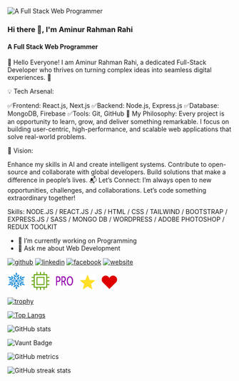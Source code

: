 ![A Full Stack Web Programmer](https://media.licdn.com/dms/image/v2/D4E16AQEpc8irHW7LKA/profile-displaybackgroundimage-shrink_350_1400/profile-displaybackgroundimage-shrink_350_1400/0/1732677174528?e=1738195200&v=beta&t=1JeD4rZqcwYwPE9fJKpapxXp6iyD0OYcUNWodC9i-Ds)


### Hi there 👋, I'm Aminur Rahman Rahi
#### A Full Stack Web Programmer

👋 Hello Everyone!
I am Aminur Rahman Rahi, a dedicated Full-Stack Developer who thrives on turning complex ideas into seamless digital experiences. 🚀

💡 Tech Arsenal:

✅Frontend: React.js, Next.js
✅Backend: Node.js, Express.js
✅Database: MongoDB, Firebase
✅Tools: Git, GitHub
🌟 My Philosophy:
Every project is an opportunity to learn, grow, and deliver something remarkable. I focus on building user-centric, high-performance, and scalable web applications that solve real-world problems.

🎯 Vision:

Enhance my skills in AI and create intelligent systems.
Contribute to open-source and collaborate with global developers.
Build solutions that make a difference in people’s lives.
📬 Let’s Connect:
I’m always open to new opportunities, challenges, and collaborations. Let’s code something extraordinary together!

Skills: NODE.JS / REACT.JS / JS / HTML / CSS / TAILWIND / BOOTSTRAP / EXPRESS.JS / SASS / MONGO DB / WORDPRESS / ADOBE PHOTOSHOP / REDUX TOOLKIT  

- 🔭 I’m currently working on Programming  
- 💬 Ask me about Web Development   


[<img src='https://cdn.jsdelivr.net/npm/simple-icons@3.0.1/icons/github.svg' alt='github' height='40'>](https://github.com/https://github.com/aminurrahmanrahi)  [<img src='https://cdn.jsdelivr.net/npm/simple-icons@3.0.1/icons/linkedin.svg' alt='linkedin' height='40'>](https://www.linkedin.com/in/https://www.linkedin.com/in/aminurrahmanrahi/)  [<img src='https://cdn.jsdelivr.net/npm/simple-icons@3.0.1/icons/facebook.svg' alt='facebook' height='40'>](https://www.facebook.com/https://www.facebook.com/A.R.RahiOfficial/)  [<img src='https://cdn.jsdelivr.net/npm/simple-icons@3.0.1/icons/icloud.svg' alt='website' height='40'>](www.aminurrahmanrahi.com)  

<a href='https://archiveprogram.github.com/'><img src='https://raw.githubusercontent.com/acervenky/animated-github-badges/master/assets/acbadge.gif' width='40' height='40'></a> <a href='https://docs.github.com/en/developers'><img src='https://raw.githubusercontent.com/acervenky/animated-github-badges/master/assets/devbadge.gif' width='40' height='40'></a> <a href='https://github.com/pricing'><img src='https://raw.githubusercontent.com/acervenky/animated-github-badges/master/assets/pro.gif' width='40' height='40'></a> <a href='https://stars.github.com/'><img src='https://raw.githubusercontent.com/acervenky/animated-github-badges/master/assets/starbadge.gif' width='35' height='35'></a> <a href='https://docs.github.com/en/github/supporting-the-open-source-community-with-github-sponsors'><img src='https://raw.githubusercontent.com/acervenky/animated-github-badges/master/assets/sponsorbadge.gif' width='35' height='35'></a> 

[![trophy](https://github-profile-trophy.vercel.app/?username=https://github.com/aminurrahmanrahi)](https://github.com/ryo-ma/github-profile-trophy)

[![Top Langs](https://github-readme-stats.vercel.app/api/top-langs/?username=https://github.com/aminurrahmanrahi)](https://github.com/anuraghazra/github-readme-stats)

![GitHub stats](https://github-readme-stats.vercel.app/api?username=https://github.com/aminurrahmanrahi&show_icons=true&count_private=true)  

![Vaunt Badge](https://api.vaunt.dev/v1/github/entities/https://github.com/aminurrahmanrahi/contributions?format=svg&private=true)  

![GitHub metrics](https://metrics.lecoq.io/https://github.com/aminurrahmanrahi)  

![GitHub streak stats](https://streak-stats.demolab.com/?user=https://github.com/aminurrahmanrahi)  

